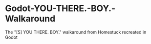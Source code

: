 # Godot-YOU-THERE.-BOY.-Walkaround
The "[S] YOU THERE. BOY." walkaround from Homestuck recreated in Godot
